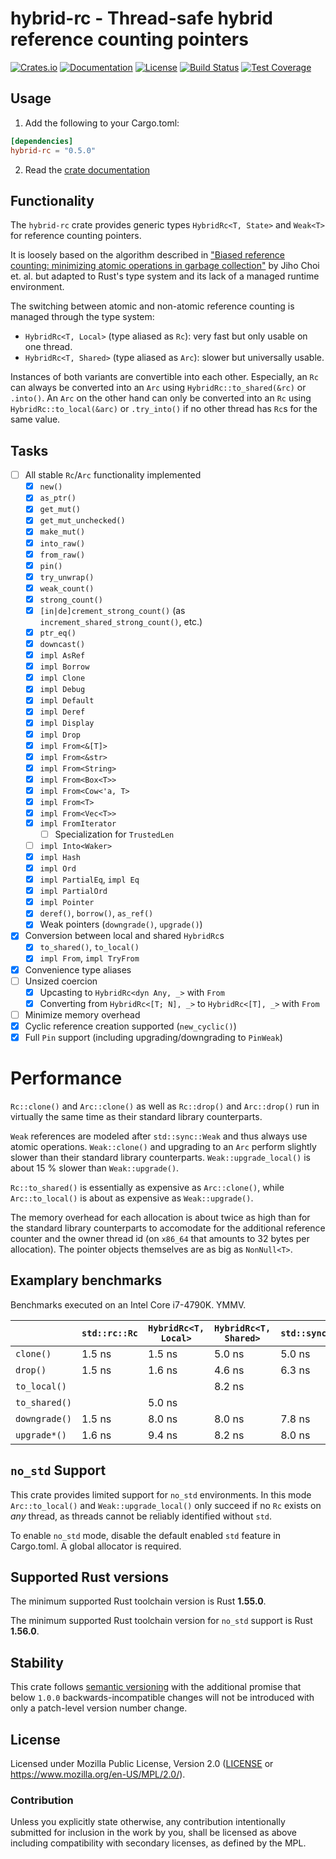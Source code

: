 # hybrid-rc - Thread-safe hybrid reference counting pointers

[![Crates.io](https://img.shields.io/crates/v/hybrid-rc.svg)](https://crates.io/crates/hybrid-rc)
[![Documentation](https://docs.rs/hybrid-rc/badge.svg)](https://docs.rs/hybrid-rc/)
[![License](https://img.shields.io/crates/l/hybrid-rc.svg)](https://www.mozilla.org/en-US/MPL/2.0/)
[![Build Status](https://gitlab.com/cg909/rust-hybrid-rc/badges/master/pipeline.svg)](https://gitlab.com/cg909/rust-hybrid-rc/-/commits/master)
[![Test Coverage](https://gitlab.com/cg909/rust-hybrid-rc/badges/master/coverage.svg)](https://cg909.gitlab.io/rust-hybrid-rc/cov/)

## Usage

1. Add the following to your Cargo.toml:
```toml
[dependencies]
hybrid-rc = "0.5.0"
```

2. Read the [crate documentation](https://docs.rs/hybrid-rc/)

## Functionality

The `hybrid-rc` crate provides generic types `HybridRc<T, State>` and `Weak<T>` for reference
counting pointers.

It is loosely based on the algorithm described in
["Biased reference counting: minimizing atomic operations in garbage collection"][doi:10.1145/3243176.3243195]
by Jiho Choi et. al. but adapted to Rust's type system and its lack of a managed runtime
environment.

The switching between atomic and non-atomic reference counting is managed through the type system:
- `HybridRc<T, Local>` (type aliased as `Rc`): very fast but only usable on one thread.
- `HybridRc<T, Shared>` (type aliased as `Arc`): slower but universally usable.

Instances of both variants are convertible into each other. Especially, an `Rc` can always be
converted into an `Arc` using `HybridRc::to_shared(&rc)` or `.into()`.  An `Arc` on the other
hand can only be converted into an `Rc` using `HybridRc::to_local(&arc)` or `.try_into()` if
no other thread has `Rc`s for the same value.

## Tasks

- [ ] All stable `Rc`/`Arc` functionality implemented
  - [x] `new()`
  - [x] `as_ptr()`
  - [x] `get_mut()`
  - [x] `get_mut_unchecked()`
  - [x] `make_mut()`
  - [x] `into_raw()`
  - [x] `from_raw()`
  - [x] `pin()`
  - [x] `try_unwrap()`
  - [x] `weak_count()`
  - [x] `strong_count()`
  - [x] `[in|de]crement_strong_count()` (as `increment_shared_strong_count()`, etc.)
  - [x] `ptr_eq()`
  - [x] `downcast()`
  - [x] `impl AsRef`
  - [x] `impl Borrow`
  - [x] `impl Clone`
  - [x] `impl Debug`
  - [x] `impl Default`
  - [x] `impl Deref`
  - [x] `impl Display`
  - [x] `impl Drop`
  - [x] `impl From<&[T]>`
  - [x] `impl From<&str>`
  - [x] `impl From<String>`
  - [x] `impl From<Box<T>>`
  - [x] `impl From<Cow<'a, T>`
  - [x] `impl From<T>`
  - [x] `impl From<Vec<T>>`
  - [x] `impl FromIterator`
    - [ ] Specialization for `TrustedLen`
  - [ ] `impl Into<Waker>`
  - [x] `impl Hash`
  - [x] `impl Ord`
  - [x] `impl PartialEq`, `impl Eq`
  - [x] `impl PartialOrd`
  - [x] `impl Pointer`
  - [x] `deref()`, `borrow()`, `as_ref()`
  - [x] Weak pointers (`downgrade()`, `upgrade()`)
- [x] Conversion between local and shared `HybridRc`s
  - [x] `to_shared()`, `to_local()`
  - [x] `impl From`, `impl TryFrom`
- [x] Convenience type aliases
- [ ] Unsized coercion
  - [x] Upcasting to `HybridRc<dyn Any, _>` with `From`
  - [x] Converting from `HybridRc<[T; N], _>` to `HybridRc<[T], _>` with `From`
- [ ] Minimize memory overhead
- [x] Cyclic reference creation supported (`new_cyclic()`)
- [x] Full `Pin` support (including upgrading/downgrading to `PinWeak`)
  
# Performance

`Rc::clone()` and `Arc::clone()` as well as `Rc::drop()` and `Arc::drop()` run in virtually
the same time as their standard library counterparts.

`Weak` references are modeled after `std::sync::Weak` and thus always use atomic operations.
`Weak::clone()` and upgrading to an `Arc` perform slightly slower than their standard
library counterparts. `Weak::upgrade_local()` is about 15 % slower than `Weak::upgrade()`.

`Rc::to_shared()` is essentially as expensive as `Arc::clone()`, while `Arc::to_local()` is
about as expensive as `Weak::upgrade()`.

The memory overhead for each allocation is about twice as high than for the standard library
counterparts to accomodate for the additional reference counter and the owner thread id (on
`x86_64` that amounts to 32 bytes per allocation). The pointer objects themselves are as big
as `NonNull<T>`.

## Examplary benchmarks

Benchmarks executed on an Intel Core i7-4790K. YMMV.

|               | `std::rc::Rc`  | `HybridRc<T, Local>` | `HybridRc<T, Shared>` | `std::sync::Arc` |
|---------------|----------------|----------------------|-----------------------|------------------|
| `clone()`     | 1.5 ns         | 1.5 ns               | 5.0 ns                | 5.0 ns           |
| `drop()`      | 1.5 ns         | 1.6 ns               | 4.6 ns                | 6.3 ns           |
| `to_local()`  |                |                      | 8.2 ns                |                  |
| `to_shared()` |                | 5.0 ns               |                       |                  |
| `downgrade()` | 1.5 ns         | 8.0 ns               | 8.0 ns                | 7.8 ns           |
| `upgrade*()`  | 1.6 ns         | 9.4 ns               | 8.2 ns                | 8.0 ns           |

## `no_std` Support

This crate provides limited support for `no_std` environments. In this mode `Arc::to_local()` and
`Weak::upgrade_local()` only succeed if no `Rc` exists on *any* thread, as threads cannot be
reliably identified without `std`.

To enable `no_std` mode, disable the default enabled `std` feature in Cargo.toml. A global
allocator is required.

## Supported Rust versions

The minimum supported Rust toolchain version is Rust **1.55.0**.

The minimum supported Rust toolchain version for `no_std` support is Rust **1.56.0**.

## Stability

This crate follows [semantic versioning](http://semver.org) with the additional
promise that below `1.0.0` backwards-incompatible changes will not be
introduced with only a patch-level version number change.

## License

Licensed under Mozilla Public License, Version 2.0 ([LICENSE](LICENSE)
or https://www.mozilla.org/en-US/MPL/2.0/).

### Contribution

Unless you explicitly state otherwise, any contribution intentionally
submitted for inclusion in the work by you, shall be licensed as above
including compatibility with secondary licenses, as defined by the MPL.

[doi:10.1145/3243176.3243195]: https://dl.acm.org/doi/10.1145/3243176.3243195
